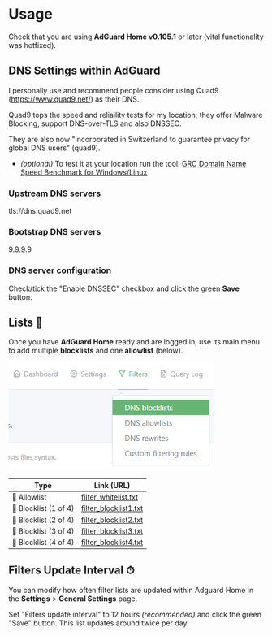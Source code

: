 # Usage

Check that you are using __AdGuard Home v0.105.1__ or later
(vital functionality was hotfixed).

## DNS Settings within AdGuard

I personally use and recommend people consider using Quad9 (https://www.quad9.net/) as their DNS.

Quad9 tops the speed and reliaility tests for my location; they offer Malware Blocking, support DNS-over-TLS and also DNSSEC.

They are also now "incorporated in Switzerland to guarantee privacy for global DNS users" (quad9).

* _(optional)_ To test it at your location run the tool: [GRC Domain Name Speed Benchmark for Windows/Linux](https://www.grc.com/dns/benchmark.htm)

### Upstream DNS servers

tls://dns.quad9.net

### Bootstrap DNS servers

9.9.9.9

### DNS server configuration

Check/tick the "Enable DNSSEC" checkbox and click the green __Save__ button.

## Lists 📓

Once you have __AdGuard Home__ ready and are logged in, use its main menu to add
multiple __blocklists__ and one __allowlist__ (below).

![menu](https://raw.githubusercontent.com/hl2guide/Filterlist-for-AdGuard/master/Screenshots/example%20menu.PNG "Menu")

Type | Link (URL)
--------- | -----
📗 Allowlist | [filter_whitelist.txt](https://raw.githubusercontent.com/hl2guide/Filterlist-for-AdGuard/master/filter_whitelist.txt)
🛑 Blocklist (1 of 4) | [filter_blocklist1.txt](https://raw.githubusercontent.com/hl2guide/Filterlist-for-AdGuard/master/Blocklist/filter_blocklist1.txt)
🛑 Blocklist (2 of 4) | [filter_blocklist2.txt](https://raw.githubusercontent.com/hl2guide/Filterlist-for-AdGuard/master/Blocklist/filter_blocklist2.txt)
🛑 Blocklist (3 of 4) | [filter_blocklist3.txt](https://raw.githubusercontent.com/hl2guide/Filterlist-for-AdGuard/master/Blocklist/filter_blocklist3.txt)
🛑 Blocklist (4 of 4) | [filter_blocklist4.txt](https://raw.githubusercontent.com/hl2guide/Filterlist-for-AdGuard/master/Blocklist/filter_blocklist4.txt)

## Filters Update Interval ⏱

You can modify how often filter lists are updated within Adguard Home in the
__Settings__ > __General Settings__ page.

Set "Filters update interval" to 12 hours _(recommended)_ and click the green "Save" button.
This list updates around twice per day.